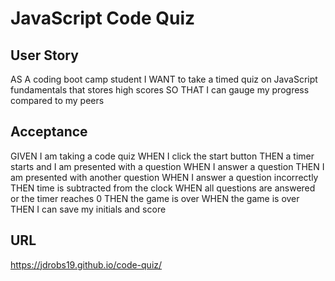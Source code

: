 # JavaScript Code Quiz

## User Story
AS A coding boot camp student
I WANT to take a timed quiz on JavaScript fundamentals that stores high scores
SO THAT I can gauge my progress compared to my peers

## Acceptance
GIVEN I am taking a code quiz
WHEN I click the start button
THEN a timer starts and I am presented with a question
WHEN I answer a question
THEN I am presented with another question
WHEN I answer a question incorrectly
THEN time is subtracted from the clock
WHEN all questions are answered or the timer reaches 0
THEN the game is over
WHEN the game is over
THEN I can save my initials and score

## URL
https://jdrobs19.github.io/code-quiz/